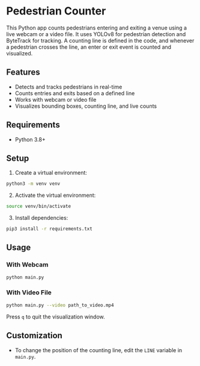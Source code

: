 # Pedestrian Counter

This Python app counts pedestrians entering and exiting a venue using a live webcam or a video file. It uses YOLOv8 for pedestrian detection and ByteTrack for tracking. A counting line is defined in the code, and whenever a pedestrian crosses the line, an enter or exit event is counted and visualized.

## Features
- Detects and tracks pedestrians in real-time
- Counts entries and exits based on a defined line
- Works with webcam or video file
- Visualizes bounding boxes, counting line, and live counts

## Requirements
- Python 3.8+

## Setup

1. Create a virtual environment:
```bash
python3 -m venv venv
```

2. Activate the virtual environment:
```bash
source venv/bin/activate
```

3. Install dependencies:
```bash
pip3 install -r requirements.txt
```

## Usage

### With Webcam
```bash
python main.py
```

### With Video File
```bash
python main.py --video path_to_video.mp4
```

Press `q` to quit the visualization window.

## Customization
- To change the position of the counting line, edit the `LINE` variable in `main.py`. 